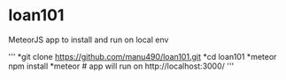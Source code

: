 # loan101
MeteorJS app to install and run on local env

'''
*git clone https://github.com/manu490/loan101.git
*cd loan101
*meteor npm install
*meteor # app will run on http://localhost:3000/
'''
